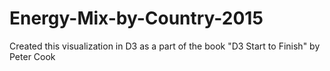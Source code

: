 # Energy-Mix-by-Country-2015
Created this visualization in D3 as a part of the book "D3 Start to Finish" by Peter Cook
